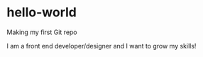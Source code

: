 # hello-world
Making my first Git repo

I am a front end developer/designer and I want to grow my skills!
